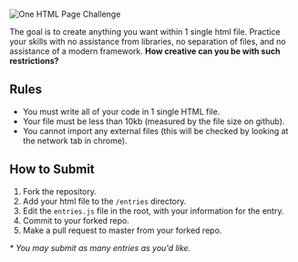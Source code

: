 ![One HTML Page Challenge](/logo/one-html-page-longo.png?raw=true "One HTML Page Challenge")

The goal is to create anything you want within 1 single html file. Practice your skills with no assistance from libraries, no separation of files, and no assistance of a modern framework. **How creative can you be with such restrictions?**

## Rules
 - You must write all of your code in 1 single HTML file.
 - Your file must be less than 10kb (measured by the file size on github).
 - You cannot import any external files (this will be checked by looking at the network tab in chrome).
 
## How to Submit
 1. Fork the repository.
 2. Add your html file to the `/entries` directory.
 3. Edit the `entries.js` file in the root, with your information for the entry.
 4. Commit to your forked repo.
 5. Make a pull request to master from your forked repo.
 
 _* You may submit as many entries as you'd like._
 